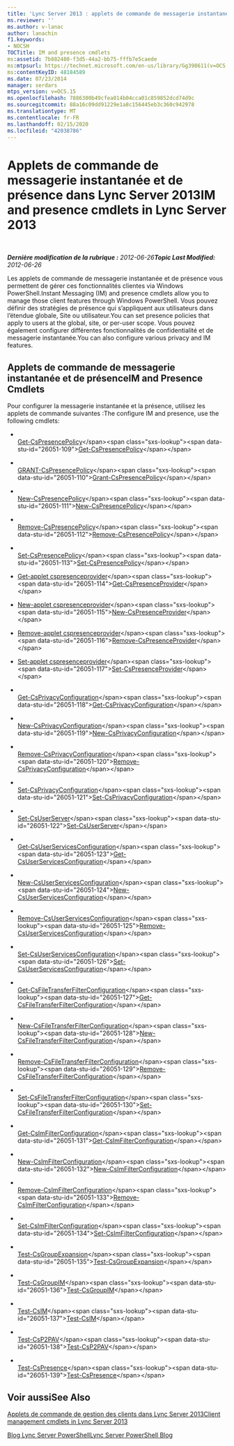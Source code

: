 ```yaml
---
title: 'Lync Server 2013 : applets de commande de messagerie instantanée et de présence'
ms.reviewer: ''
ms.author: v-lanac
author: lanachin
f1.keywords:
- NOCSH
TOCTitle: IM and presence cmdlets
ms:assetid: 7b882480-f3d5-44a2-bb75-fffb7e5caede
ms:mtpsurl: https://technet.microsoft.com/en-us/library/Gg398611(v=OCS.15)
ms:contentKeyID: 48184589
ms.date: 07/23/2014
manager: serdars
mtps_version: v=OCS.15
ms.openlocfilehash: 7886300b49cfea014b04cca01c859852dcd74d9c
ms.sourcegitcommit: 88a16c09dd91229e1a8c156445eb3c360c942978
ms.translationtype: MT
ms.contentlocale: fr-FR
ms.lasthandoff: 02/15/2020
ms.locfileid: "42038786"
---
```

<div data-xmlns="http://www.w3.org/1999/xhtml">

<div class="topic" data-xmlns="http://www.w3.org/1999/xhtml" data-msxsl="urn:schemas-microsoft-com:xslt" data-cs="http://msdn.microsoft.com/">

<div data-asp="http://msdn2.microsoft.com/asp">

# <a name="im-and-presence-cmdlets-in-lync-server-2013"></a><span data-ttu-id="26051-102">Applets de commande de messagerie instantanée et de présence dans Lync Server 2013</span><span class="sxs-lookup"><span data-stu-id="26051-102">IM and presence cmdlets in Lync Server 2013</span></span>

</div>

<div id="mainSection">

<div id="mainBody">

<span> </span>

<span data-ttu-id="26051-103">_**Dernière modification de la rubrique :** 2012-06-26_</span><span class="sxs-lookup"><span data-stu-id="26051-103">_**Topic Last Modified:** 2012-06-26_</span></span>

<span data-ttu-id="26051-104">Les applets de commande de messagerie instantanée et de présence vous permettent de gérer ces fonctionnalités clientes via Windows PowerShell.</span><span class="sxs-lookup"><span data-stu-id="26051-104">Instant Messaging (IM) and presence cmdlets allow you to manage those client features through Windows PowerShell.</span></span> <span data-ttu-id="26051-105">Vous pouvez définir des stratégies de présence qui s’appliquent aux utilisateurs dans l’étendue globale, Site ou utilisateur.</span><span class="sxs-lookup"><span data-stu-id="26051-105">You can set presence policies that apply to users at the global, site, or per-user scope.</span></span> <span data-ttu-id="26051-106">Vous pouvez également configurer différentes fonctionnalités de confidentialité et de messagerie instantanée.</span><span class="sxs-lookup"><span data-stu-id="26051-106">You can also configure various privacy and IM features.</span></span>

<div>

## <a name="im-and-presence-cmdlets"></a><span data-ttu-id="26051-107">Applets de commande de messagerie instantanée et de présence</span><span class="sxs-lookup"><span data-stu-id="26051-107">IM and Presence Cmdlets</span></span>

<span data-ttu-id="26051-108">Pour configurer la messagerie instantanée et la présence, utilisez les applets de commande suivantes :</span><span class="sxs-lookup"><span data-stu-id="26051-108">The configure IM and presence, use the following cmdlets:</span></span>

  - <span></span>  
    <span data-ttu-id="26051-109">[Get-CsPresencePolicy](https://technet.microsoft.com/library/Gg398463(v=OCS.15))</span><span class="sxs-lookup"><span data-stu-id="26051-109">[Get-CsPresencePolicy](https://technet.microsoft.com/library/Gg398463(v=OCS.15))</span></span>

  - <span></span>  
    <span data-ttu-id="26051-110">[GRANT-CsPresencePolicy](https://technet.microsoft.com/library/Gg398571(v=OCS.15))</span><span class="sxs-lookup"><span data-stu-id="26051-110">[Grant-CsPresencePolicy](https://technet.microsoft.com/library/Gg398571(v=OCS.15))</span></span>

  - <span></span>  
    <span data-ttu-id="26051-111">[New-CsPresencePolicy](https://technet.microsoft.com/library/Gg412747(v=OCS.15))</span><span class="sxs-lookup"><span data-stu-id="26051-111">[New-CsPresencePolicy](https://technet.microsoft.com/library/Gg412747(v=OCS.15))</span></span>

  - <span></span>  
    <span data-ttu-id="26051-112">[Remove-CsPresencePolicy](https://technet.microsoft.com/library/Gg399070(v=OCS.15))</span><span class="sxs-lookup"><span data-stu-id="26051-112">[Remove-CsPresencePolicy](https://technet.microsoft.com/library/Gg399070(v=OCS.15))</span></span>

  - <span></span>  
    <span data-ttu-id="26051-113">[Set-CsPresencePolicy](https://technet.microsoft.com/library/Gg425782(v=OCS.15))</span><span class="sxs-lookup"><span data-stu-id="26051-113">[Set-CsPresencePolicy](https://technet.microsoft.com/library/Gg425782(v=OCS.15))</span></span>

<!-- end list -->

  - <span data-ttu-id="26051-114">[Get-applet cspresenceprovider](https://technet.microsoft.com/library/JJ204705(v=OCS.15))</span><span class="sxs-lookup"><span data-stu-id="26051-114">[Get-CsPresenceProvider](https://technet.microsoft.com/library/JJ204705(v=OCS.15))</span></span>

  - <span data-ttu-id="26051-115">[New-applet cspresenceprovider](https://technet.microsoft.com/library/JJ204895(v=OCS.15))</span><span class="sxs-lookup"><span data-stu-id="26051-115">[New-CsPresenceProvider](https://technet.microsoft.com/library/JJ204895(v=OCS.15))</span></span>

  - <span data-ttu-id="26051-116">[Remove-applet cspresenceprovider](https://technet.microsoft.com/library/JJ205036(v=OCS.15))</span><span class="sxs-lookup"><span data-stu-id="26051-116">[Remove-CsPresenceProvider](https://technet.microsoft.com/library/JJ205036(v=OCS.15))</span></span>

  - <span data-ttu-id="26051-117">[Set-applet cspresenceprovider](https://technet.microsoft.com/library/JJ204833(v=OCS.15))</span><span class="sxs-lookup"><span data-stu-id="26051-117">[Set-CsPresenceProvider](https://technet.microsoft.com/library/JJ204833(v=OCS.15))</span></span>

<!-- end list -->

  - <span></span>  
    <span data-ttu-id="26051-118">[Get-CsPrivacyConfiguration](https://technet.microsoft.com/library/Gg413002(v=OCS.15))</span><span class="sxs-lookup"><span data-stu-id="26051-118">[Get-CsPrivacyConfiguration](https://technet.microsoft.com/library/Gg413002(v=OCS.15))</span></span>

  - <span></span>  
    <span data-ttu-id="26051-119">[New-CsPrivacyConfiguration](https://technet.microsoft.com/library/Gg398807(v=OCS.15))</span><span class="sxs-lookup"><span data-stu-id="26051-119">[New-CsPrivacyConfiguration](https://technet.microsoft.com/library/Gg398807(v=OCS.15))</span></span>

  - <span></span>  
    <span data-ttu-id="26051-120">[Remove-CsPrivacyConfiguration](https://technet.microsoft.com/library/Gg425821(v=OCS.15))</span><span class="sxs-lookup"><span data-stu-id="26051-120">[Remove-CsPrivacyConfiguration](https://technet.microsoft.com/library/Gg425821(v=OCS.15))</span></span>

  - <span></span>  
    <span data-ttu-id="26051-121">[Set-CsPrivacyConfiguration](https://technet.microsoft.com/library/Gg398484(v=OCS.15))</span><span class="sxs-lookup"><span data-stu-id="26051-121">[Set-CsPrivacyConfiguration](https://technet.microsoft.com/library/Gg398484(v=OCS.15))</span></span>

<!-- end list -->

  - <span></span>  
    <span data-ttu-id="26051-122">[Set-CsUserServer](https://technet.microsoft.com/library/Gg413026(v=OCS.15))</span><span class="sxs-lookup"><span data-stu-id="26051-122">[Set-CsUserServer](https://technet.microsoft.com/library/Gg413026(v=OCS.15))</span></span>

<!-- end list -->

  - <span></span>  
    <span data-ttu-id="26051-123">[Get-CsUserServicesConfiguration](https://technet.microsoft.com/library/Gg398133(v=OCS.15))</span><span class="sxs-lookup"><span data-stu-id="26051-123">[Get-CsUserServicesConfiguration](https://technet.microsoft.com/library/Gg398133(v=OCS.15))</span></span>

  - <span></span>  
    <span data-ttu-id="26051-124">[New-CsUserServicesConfiguration](https://technet.microsoft.com/library/Gg412926(v=OCS.15))</span><span class="sxs-lookup"><span data-stu-id="26051-124">[New-CsUserServicesConfiguration](https://technet.microsoft.com/library/Gg412926(v=OCS.15))</span></span>

  - <span></span>  
    <span data-ttu-id="26051-125">[Remove-CsUserServicesConfiguration](https://technet.microsoft.com/library/Gg398722(v=OCS.15))</span><span class="sxs-lookup"><span data-stu-id="26051-125">[Remove-CsUserServicesConfiguration](https://technet.microsoft.com/library/Gg398722(v=OCS.15))</span></span>

  - <span></span>  
    <span data-ttu-id="26051-126">[Set-CsUserServicesConfiguration](https://technet.microsoft.com/library/Gg398340(v=OCS.15))</span><span class="sxs-lookup"><span data-stu-id="26051-126">[Set-CsUserServicesConfiguration](https://technet.microsoft.com/library/Gg398340(v=OCS.15))</span></span>

<!-- end list -->

  - <span></span>  
    <span data-ttu-id="26051-127">[Get-CsFileTransferFilterConfiguration](https://technet.microsoft.com/library/Gg398527(v=OCS.15))</span><span class="sxs-lookup"><span data-stu-id="26051-127">[Get-CsFileTransferFilterConfiguration](https://technet.microsoft.com/library/Gg398527(v=OCS.15))</span></span>

  - <span></span>  
    <span data-ttu-id="26051-128">[New-CsFileTransferFilterConfiguration](https://technet.microsoft.com/library/Gg425897(v=OCS.15))</span><span class="sxs-lookup"><span data-stu-id="26051-128">[New-CsFileTransferFilterConfiguration](https://technet.microsoft.com/library/Gg425897(v=OCS.15))</span></span>

  - <span></span>  
    <span data-ttu-id="26051-129">[Remove-CsFileTransferFilterConfiguration](https://technet.microsoft.com/library/Gg413064(v=OCS.15))</span><span class="sxs-lookup"><span data-stu-id="26051-129">[Remove-CsFileTransferFilterConfiguration](https://technet.microsoft.com/library/Gg413064(v=OCS.15))</span></span>

  - <span></span>  
    <span data-ttu-id="26051-130">[Set-CsFileTransferFilterConfiguration](https://technet.microsoft.com/library/Gg425736(v=OCS.15))</span><span class="sxs-lookup"><span data-stu-id="26051-130">[Set-CsFileTransferFilterConfiguration](https://technet.microsoft.com/library/Gg425736(v=OCS.15))</span></span>

<!-- end list -->

  - <span></span>  
    <span data-ttu-id="26051-131">[Get-CsImFilterConfiguration](https://technet.microsoft.com/library/Gg398980(v=OCS.15))</span><span class="sxs-lookup"><span data-stu-id="26051-131">[Get-CsImFilterConfiguration](https://technet.microsoft.com/library/Gg398980(v=OCS.15))</span></span>

  - <span></span>  
    <span data-ttu-id="26051-132">[New-CsImFilterConfiguration](https://technet.microsoft.com/library/Gg398244(v=OCS.15))</span><span class="sxs-lookup"><span data-stu-id="26051-132">[New-CsImFilterConfiguration](https://technet.microsoft.com/library/Gg398244(v=OCS.15))</span></span>

  - <span></span>  
    <span data-ttu-id="26051-133">[Remove-CsImFilterConfiguration](https://technet.microsoft.com/library/Gg398171(v=OCS.15))</span><span class="sxs-lookup"><span data-stu-id="26051-133">[Remove-CsImFilterConfiguration](https://technet.microsoft.com/library/Gg398171(v=OCS.15))</span></span>

  - <span></span>  
    <span data-ttu-id="26051-134">[Set-CsImFilterConfiguration](https://technet.microsoft.com/library/Gg412960(v=OCS.15))</span><span class="sxs-lookup"><span data-stu-id="26051-134">[Set-CsImFilterConfiguration](https://technet.microsoft.com/library/Gg412960(v=OCS.15))</span></span>

<!-- end list -->

  - <span></span>  
    <span data-ttu-id="26051-135">[Test-CsGroupExpansion](https://technet.microsoft.com/library/Gg399009(v=OCS.15))</span><span class="sxs-lookup"><span data-stu-id="26051-135">[Test-CsGroupExpansion](https://technet.microsoft.com/library/Gg399009(v=OCS.15))</span></span>

<!-- end list -->

  - <span></span>  
    <span data-ttu-id="26051-136">[Test-CsGroupIM](https://technet.microsoft.com/library/Gg398273(v=OCS.15))</span><span class="sxs-lookup"><span data-stu-id="26051-136">[Test-CsGroupIM](https://technet.microsoft.com/library/Gg398273(v=OCS.15))</span></span>

<!-- end list -->

  - <span></span>  
    <span data-ttu-id="26051-137">[Test-CsIM](https://technet.microsoft.com/library/Gg425802(v=OCS.15))</span><span class="sxs-lookup"><span data-stu-id="26051-137">[Test-CsIM](https://technet.microsoft.com/library/Gg425802(v=OCS.15))</span></span>

<!-- end list -->

  - <span></span>  
    <span data-ttu-id="26051-138">[Test-CsP2PAV](https://technet.microsoft.com/library/Gg412821(v=OCS.15))</span><span class="sxs-lookup"><span data-stu-id="26051-138">[Test-CsP2PAV](https://technet.microsoft.com/library/Gg412821(v=OCS.15))</span></span>

<!-- end list -->

  - <span></span>  
    <span data-ttu-id="26051-139">[Test-CsPresence](https://technet.microsoft.com/library/Gg398148(v=OCS.15))</span><span class="sxs-lookup"><span data-stu-id="26051-139">[Test-CsPresence](https://technet.microsoft.com/library/Gg398148(v=OCS.15))</span></span>

</div>

<div>

## <a name="see-also"></a><span data-ttu-id="26051-140">Voir aussi</span><span class="sxs-lookup"><span data-stu-id="26051-140">See Also</span></span>


[<span data-ttu-id="26051-141">Applets de commande de gestion des clients dans Lync Server 2013</span><span class="sxs-lookup"><span data-stu-id="26051-141">Client management cmdlets in Lync Server 2013</span></span>](lync-server-2013-client-management-cmdlets.md)  


[<span data-ttu-id="26051-142">Blog Lync Server PowerShell</span><span class="sxs-lookup"><span data-stu-id="26051-142">Lync Server PowerShell Blog</span></span>](http://go.microsoft.com/fwlink/p/?linkid=203150)  
  

</div>

</div>

<span> </span>

</div>

</div>

</div>

